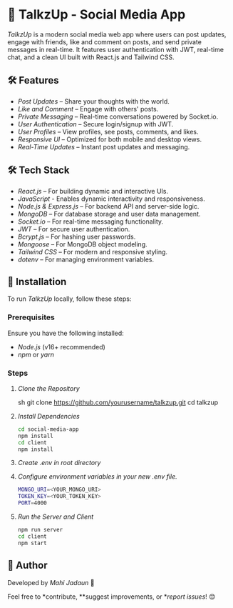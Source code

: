 # 🚀 TalkzUp - Social Media App

*TalkzUp* is a modern social media web app where users can post updates, engage with friends, like and comment on posts, and send private messages in real-time. It features user authentication with JWT, real-time chat, and a clean UI built with React.js and Tailwind CSS.

## 🛠 Features

- *Post Updates* – Share your thoughts with the world.
- *Like and Comment* – Engage with others' posts.
- *Private Messaging* – Real-time conversations powered by Socket.io.
- *User Authentication* – Secure login/signup with JWT.
- *User Profiles* – View profiles, see posts, comments, and likes.
- *Responsive UI* – Optimized for both mobile and desktop views.
- *Real-Time Updates* – Instant post updates and messaging.

## 🛠 Tech Stack

- *React.js* – For building dynamic and interactive UIs.
- *JavaScript* - Enables dynamic interactivity and responsiveness.
- *Node.js & Express.js* – For backend API and server-side logic.
- *MongoDB* – For database storage and user data management.
- *Socket.io* – For real-time messaging functionality.
- *JWT* – For secure user authentication.
- *Bcrypt.js* – For hashing user passwords.
- *Mongoose* – For MongoDB object modeling.
- *Tailwind CSS* – For modern and responsive styling.
- *dotenv* – For managing environment variables.

## 🚀 Installation

To run *TalkzUp* locally, follow these steps:

### Prerequisites

Ensure you have the following installed:

- *Node.js* (v16+ recommended)
- *npm* or *yarn*

### Steps

1. *Clone the Repository*

   sh
   git clone https://github.com/yourusername/talkzup.git
   cd talkzup
   

2. *Install Dependencies*

   ```sh
   cd social-media-app  
   npm install
   cd client
   npm install
   ```
3. *Create .env in root directory*

4. *Configure environment variables in your new .env file.*

   ```sh
   MONGO_URI=<YOUR_MONGO_URI> 
   TOKEN_KEY=<YOUR_TOKEN_KEY>
   PORT=4000
   ```
5. *Run the Server and Client*
   ```sh
   npm run server 
   cd client
   npm start
   ```
## 👤 Author  

Developed by *Mahi Jadaun* 🚀  

Feel free to *contribute, **suggest improvements, or **report issues*! 😊
